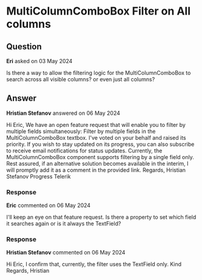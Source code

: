 # MultiColumnComboBox Filter on All columns

## Question

**Eri** asked on 03 May 2024

Is there a way to allow the filtering logic for the MultiColumnComboBox to search across all visible columns? or even just all columns?

## Answer

**Hristian Stefanov** answered on 06 May 2024

Hi Eric, We have an open feature request that will enable you to filter by multiple fields simultaneously: Filter by multiple fields in the MultiColumnComboBox textbox. I've voted on your behalf and raised its priority. If you wish to stay updated on its progress, you can also subscribe to receive email notifications for status updates. Currently, the MultiColumnComboBox component supports filtering by a single field only. Rest assured, if an alternative solution becomes available in the interim, I will promptly add it as a comment in the provided link. Regards, Hristian Stefanov Progress Telerik

### Response

**Eric** commented on 06 May 2024

I'll keep an eye on that feature request. Is there a property to set which field it searches again or is it always the TextField?

### Response

**Hristian Stefanov** commented on 06 May 2024

Hi Eric, I confirm that, currently, the filter uses the TextField only. Kind Regards, Hristian
